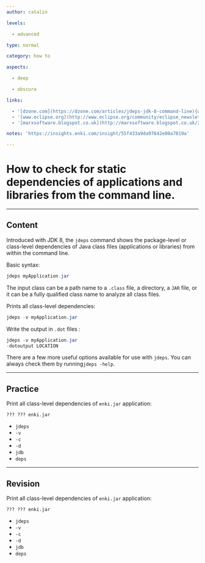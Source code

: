 ```yaml
---
author: catalin

levels:

  - advanced

type: normal

category: how to

aspects:

  - deep

  - obscura

links:

  - '[dzone.com](https://dzone.com/articles/jdeps-jdk-8-command-line){website}'
  - '[www.eclipse.org](http://www.eclipse.org/community/eclipse_newsletter/2016/february/article3.php){website}'
  - '[marxsoftware.blogspot.co.uk](http://marxsoftware.blogspot.co.uk/2014/03/jdeps.html){website}'

notes: 'https://insights.enki.com/insight/55f433a9da97642e00a7819a'

---
```


# How to check for static dependencies of applications and libraries from the command line.

---
## Content

Introduced with JDK 8, the `jdeps` command shows the package-level or class-level dependencies of Java class files (applications or libraries) from within the command line.

Basic syntax:

```java
jdeps myApplication.jar 

```

The input class can be a path name to a `.class` file, a directory, a `JAR` file, or it can be a fully qualified class name to analyze all class files. 

Prints all class-level dependencies:
```java
jdeps -v myApplication.jar
```

Write the output in `.dot` files :
```java
jdeps -v myApplication.jar 
-dotoutput LOCATION

```
There are a few more useful options available for use with `jdeps`. You can always check them by running`jdeps -help`.

---
## Practice

Print all class-level dependencies of `enki.jar` application:
```
??? ??? enki.jar
```

* `jdeps` 
* `-v` 
* `-c` 
* `-d` 
* `jdb` 
* `deps`

---
## Revision

Print all class-level dependencies of `enki.jar` application:
```
??? ??? enki.jar
```

* `jdeps` 
* `-v` 
* `-c` 
* `-d` 
* `jdb` 
* `deps`
 
 
